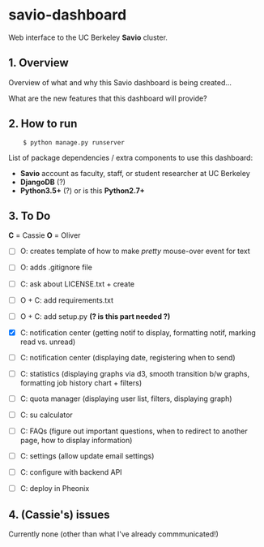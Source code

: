 # savio-dashboard

Web interface to the UC Berkeley **Savio** cluster.

## 1. Overview

Overview of what and why this Savio dashboard is being created...

What are the new features that this dashboard will provide?

## 2. How to run

```
    $ python manage.py runserver
```

List of package dependencies / extra components to use this dashboard:

- **Savio** account as faculty, staff, or student researcher at UC Berkeley
- **DjangoDB** (?)
- **Python3.5+** (?) or is this **Python2.7+**

## 3. To Do

**C** = Cassie
**O** = Oliver

- [ ] O: creates template of how to make *pretty* mouse-over event for text
- [ ] O: adds .gitignore file
- [ ] C: ask about LICENSE.txt  + create
- [ ] O + C: add requirements.txt
- [ ] O + C: add setup.py **(? is this part needed ?)**

- [x] C: notification center (getting notif to display, formatting notif, marking read vs. unread)
- [ ] C: notification center (displaying date, registering when to send)
- [ ] C: statistics (displaying graphs via d3, smooth transition b/w graphs, formatting job history chart + filters)
- [ ] C: quota manager (displaying user list, filters, displaying graph)
- [ ] C: su calculator 
- [ ] C: FAQs (figure out important questions, when to redirect to another page, how to display information)
- [ ] C: settings (allow update email settings)
- [ ] C: configure with backend API
- [ ] C: deploy in Pheonix

## 4. (Cassie's) issues

Currently none (other than what I've already commmunicated!)
